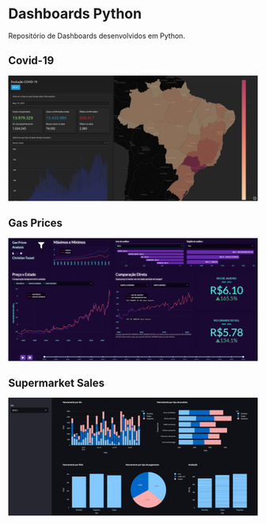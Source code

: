 # Dashboards Python

Repositório de Dashboards desenvolvidos em Python.

## Covid-19

![covid-19](https://github.com/christiantusset/dashboards-python/blob/master/covid-19-analysis/assets/dash.png?raw=true)

## Gas Prices

![gas_prices](https://github.com/christiantusset/dashboards-python/blob/master/gas-prices/assets/dash.png?raw=true)

## Supermarket Sales

![supermarket-sales](https://github.com/christiantusset/dashboards-python/blob/master/supermarket-sales/assets/dash.png?raw=true)
